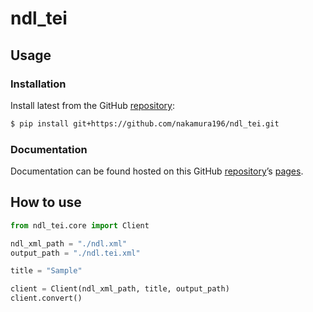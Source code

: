 # ndl_tei


<!-- WARNING: THIS FILE WAS AUTOGENERATED! DO NOT EDIT! -->

## Usage

### Installation

Install latest from the GitHub
[repository](https://github.com/nakamura196/ndl_tei):

``` sh
$ pip install git+https://github.com/nakamura196/ndl_tei.git
```

### Documentation

Documentation can be found hosted on this GitHub
[repository](https://github.com/nakamura196/ndl_tei)’s
[pages](https://nakamura196.github.io/ndl_tei/).

## How to use

``` python
from ndl_tei.core import Client
```

``` python
ndl_xml_path = "./ndl.xml"
output_path = "./ndl.tei.xml"

title = "Sample"

client = Client(ndl_xml_path, title, output_path)
client.convert()
```
